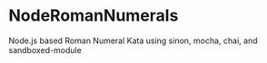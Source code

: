 NodeRomanNumerals
=================

Node.js based Roman Numeral Kata using sinon, mocha, chai, and sandboxed-module
